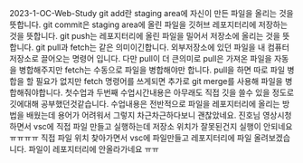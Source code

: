 2023-1-OC-Web-Study
git add란 staging area에 자신이 만든 파일을 올리는 것을 뜻합니다.
git commit은 staging area에 올린 파일을 깃허브 레포지터리에 저장하는 것을 뜻합니다.
git push는 레포지터리에 올린 파일을 밀어서 저장소에 올리는 것을 뜻합니다.
git pull과 fetch는 같은 의미이긴합니다. 외부저장소에 있던 파일을 내 컴퓨터 저장소로 끌어오는 명령어 입니다.
다만 pull이 더 큰의미로 pull은 가져온 파일을 자동을 병합해주지만 fetch는 수동으로 파일을 병합해야만 합니다.
pull을 하면 따로 파일 병합을 할 필요가 없지만 fetch 명령어를 쓰게되면 추가로 git merge를 사용해 파일을 병합해줘야합니다.
첫수업과 두번째 수업시간내용은 아무래도 직접 깃을 쓸수 있을 정도로 깃에대해 공부했던것같습니다.
수업내용은 전반적으로 파일을 레포지터리에 올리는 방법을 배웠는데 용어가 어려워서 그렇지 차근차근하다보니 괜찮았네요.
진호님 영상시청하면서 vsc에 직접 파일 만들고 실행하는데 저장소 위치가 잘못된건지 실행이 안되네요ㅠㅠㅠㅠ
직접 파일 위치 찾아가면서 vsc에 파일만들고 레포지터리에 파일 올려보겠습니다.
파일이 레포지터리에 안올라가네요 ㅠㅠ

